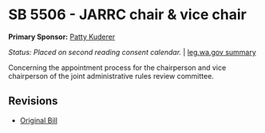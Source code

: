 # SB 5506 - JARRC chair & vice chair
**Primary Sponsor:** [Patty Kuderer](/person/leg/patty.kuderer.md)

*Status: Placed on second reading consent calendar.* | [leg.wa.gov summary](https://app.leg.wa.gov/billsummary?BillNumber=5506&Year=2021)

Concerning the appointment process for the chairperson and vice chairperson of the joint administrative rules review committee.

## Revisions
* [Original Bill](1/)